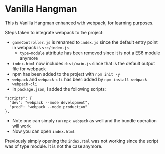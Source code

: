 # Vanilla Hangman
This is Vanilla Hangman enhanced with webpack, for learning purposes.

Steps taken to integrate webpack to the project:
- `gameController.js` is renamed to `index.js` since the default entry point in webpack is `src/index.js`
  - `type=module` attribute has been removed since it is not a ES6 module anymore
- `index.html` now includes `dist/main.js` since that is the default output file for webpack
- npm has been added to the project with `npm init -y`
- `webpack` and `webpack-cli` has been added by `npm install webpack webpack-cli`
- In `package.json`, I added the following scripts:
```
"scripts": {
  "dev": "webpack --mode development",
  "prod": "webpack --mode production"
},
```
- Note one can simply run `npx webpack` as well and the bundle operation will work
- Now you can open `index.html`

Previously simply opening the `index.html` was not working since the script was of type module. It is not the case anymore.

